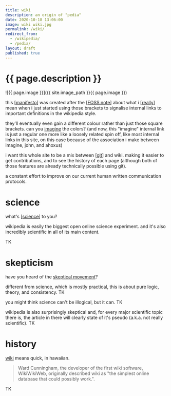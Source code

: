 ```yaml
---
title: wiki
description: an origin of "pedia"
date: 2020-10-18 13:06:00
image: wiki wiki.jpg
permalink: /wiki/
redirect_from:
  - /wikipedia/
  - /pedia/
layout: draft
published: true
---
```


# {{ page.description }}

![{{ page.image }}]({{ site.image_path }}{{ page.image }})

this [[manifesto](/mani)] was created after the [[FOSS note](/foss)] about what i [[really](/reality)] mean when i just started using those brackets to signalise internal links to important definitions in the wikipedia style.

they'll eventually even gain a different colour rather than just those square brackets. can you [imagine](/ahoxus) the colors? (and now, this "imagine" internal link is just a regular one more like a loosely related spin off, like most internal links in this site, on this case because of the association i make between imagine, john, and ahoxus)

i want this whole site to be a mix between [[git](/git)] and wiki. making it easier to get contributions, and to see the history of each page (although both of those features are already technically possible using git).

a constant effort to improve on our current human written communication protocols.

# science

what's [[science](/science)] to you?

wikipedia is easily the biggest open online science experiment. and it's also incredibly scientific in all of its main content.

TK

# skepticism

have you heard of the [skeptical movement](/skeptic)?

different from science, which is mostly practical, this is about pure logic, theory, and consistency. TK

you might think science can't be illogical, but it can. TK

wikipedia is also surprisingly skeptical and, for every major scientific topic there is, the article in there will clearly state of it's pseudo (a.k.a. not really scientific). TK

# history

[wiki](https://en.m.wikipedia.org/wiki/Wiki) means quick, in hawaiian.

> Ward Cunningham, the developer of the first wiki software, WikiWikiWeb, originally described wiki as "the simplest online database that could possibly work.".

TK
